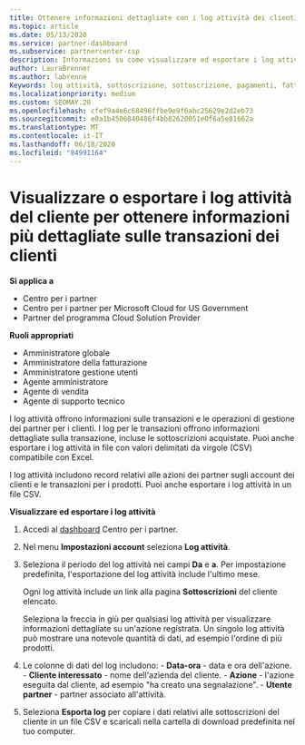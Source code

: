 ```yaml
---
title: Ottenere informazioni dettagliate con i log attività dei clienti
ms.topic: article
ms.date: 05/13/2020
ms.service: partner-dashboard
ms.subservice: partnercenter-csp
description: Informazioni su come visualizzare ed esportare i log attività per ottenere informazioni sulle transazioni degli account del cliente e altre attività di gestione dei partner correlate ai clienti.
author: LauraBrenner
ms.author: labrenne
Keywords: log attività, sottoscrizione, sottoscrizione, pagamenti, fatturazione, transazioni
ms.localizationpriority: medium
ms.custom: SEOMAY.20
ms.openlocfilehash: cfef9a4e6c68496ffbe9e9f6abc25629e2d2eb73
ms.sourcegitcommit: e0a1b4506840486f4bb82620051e0f6a5e81662a
ms.translationtype: MT
ms.contentlocale: it-IT
ms.lasthandoff: 06/18/2020
ms.locfileid: "84991164"
---
```

# <a name="view-or-export-customer-activity-logs-for-more-insight-into-customer-transactions"></a>Visualizzare o esportare i log attività del cliente per ottenere informazioni più dettagliate sulle transazioni dei clienti

**Si applica a**

- Centro per i partner
- Centro per i partner per Microsoft Cloud for US Government
- Partner del programma Cloud Solution Provider

**Ruoli appropriati**

- Amministratore globale
- Amministratore della fatturazione
- Amministratore gestione utenti
- Agente amministratore
- Agente di vendita
- Agente di supporto tecnico

I log attività offrono informazioni sulle transazioni e le operazioni di gestione dei partner per i clienti. I log per le transazioni offrono informazioni dettagliate sulla transazione, incluse le sottoscrizioni acquistate. Puoi anche esportare i log attività in file con valori delimitati da virgole (CSV) compatibile con Excel.

I log attività includono record relativi alle azioni dei partner sugli account dei clienti e le transazioni per i prodotti. Puoi anche esportare i log attività in un file CSV.

**Visualizzare ed esportare i log attività**

1. Accedi al [dashboard](https://partner.microsoft.com/dashboard) Centro per i partner.

2. Nel menu **Impostazioni account** seleziona **Log attività**.
2.  Seleziona il periodo del log attività nei campi **Da** e **a**. Per impostazione predefinita, l'esportazione del log attività include l'ultimo mese.

    Ogni log attività include un link alla pagina **Sottoscrizioni** del cliente elencato.

    Seleziona la freccia in giù per qualsiasi log attività per visualizzare informazioni dettagliate su un'azione registrata. Un singolo log attività può mostrare una notevole quantità di dati, ad esempio l'ordine di più prodotti.

3.   Le colonne di dati del log includono:
    -   **Data-ora** - data e ora dell'azione.
    -   **Cliente interessato** - nome dell'azienda del cliente.
    -   **Azione** - l'azione eseguita dal cliente, ad esempio "ha creato una segnalazione".
    -   **Utente partner** - partner associato all'attività.

4.  Seleziona **Esporta log** per copiare i dati relativi alle sottoscrizioni del cliente in un file CSV e scaricali nella cartella di download predefinita nel tuo computer.
    
 

 



